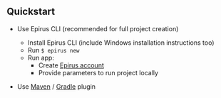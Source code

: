Quickstart
-----------

- Use Epirus CLI (recommended for full project creation)
    - Install Epirus CLI (include Windows installation instructions too)
    - Run ```$ epirus new```
    - Run app:
        - Create [Epirus account](https://docs.epirus.io/sdk/cli/#account-creation)
        - Provide parameters to run project locally

- Use [Maven](plugins/web3j_maven_plugin.md) / [Gradle](plugins/web3j_gradle_plugin.md) plugin

